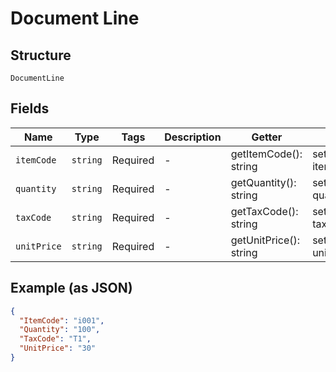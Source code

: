
# Document Line

## Structure

`DocumentLine`

## Fields

| Name | Type | Tags | Description | Getter | Setter |
|  --- | --- | --- | --- | --- | --- |
| `itemCode` | `string` | Required | - | getItemCode(): string | setItemCode(string itemCode): void |
| `quantity` | `string` | Required | - | getQuantity(): string | setQuantity(string quantity): void |
| `taxCode` | `string` | Required | - | getTaxCode(): string | setTaxCode(string taxCode): void |
| `unitPrice` | `string` | Required | - | getUnitPrice(): string | setUnitPrice(string unitPrice): void |

## Example (as JSON)

```json
{
  "ItemCode": "i001",
  "Quantity": "100",
  "TaxCode": "T1",
  "UnitPrice": "30"
}
```


